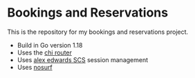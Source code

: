 # Bookings and Reservations

This is the repository for my bookings and reservations project.

- Build in Go version 1.18
- Uses the [chi router](https://github.com/go-chi/chi/v4)
- Uses [alex edwards SCS](https://github.com/alexedwards/scs/v2) session management
- Uses [nosurf](https://github.com/justinas/nosurf)
